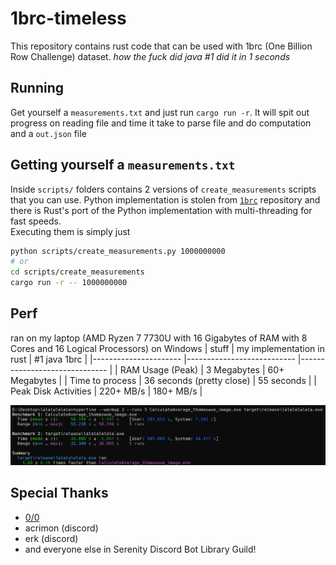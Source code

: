 # 1brc-timeless

This repository contains rust code that can be used with 1brc (One Billion Row Challenge) dataset. *how the fuck did java #1 did it in 1 seconds*

## Running

Get yourself a `measurements.txt` and just run `cargo run -r`. It will spit out progress on reading file and time it take to parse file and do computation and a `out.json` file

## Getting yourself a `measurements.txt`

Inside `scripts/` folders contains 2 versions of `create_measurements` scripts that you can use. Python implementation is stolen from [`1brc`](https://github.com/gunnarmorling/1brc) repository and there is Rust's port of the Python implementation with multi-threading for fast speeds.  
Executing them is simply just

```sh
python scripts/create_measurements.py 1000000000
# or
cd scripts/create_measurements
cargo run -r -- 1000000000
```

## Perf

ran on my laptop (AMD Ryzen 7 7730U with 16 Gigabytes of RAM with 8 Cores and 16 Logical Processors) on Windows
| stuff                	| my implementation in rust 	| #1 java 1brc                 	|
|----------------------	|---------------------------	|------------------------------	|
| RAM Usage (Peak)     	| 3 Megabytes            	| 60+ Megabytes         	|
| Time to process      	| 36 seconds (pretty close)          	| 55 seconds                   	|
| Peak Disk Activities 	| 220+ MB/s                 	| 180+ MB/s 	|

![](./perf.png)

## Special Thanks

- [0/0](https://github.com/tazz4843)
- acrimon (discord)
- erk (discord)
- and everyone else in Serenity Discord Bot Library Guild!
